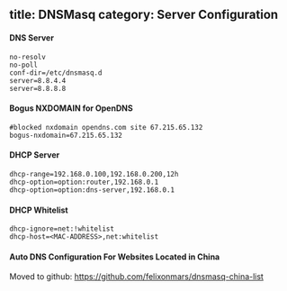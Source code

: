 title: DNSMasq
category: Server Configuration
---

#### DNS Server

```
no-resolv
no-poll
conf-dir=/etc/dnsmasq.d
server=8.8.4.4
server=8.8.8.8
```

#### Bogus NXDOMAIN for OpenDNS

```
#blocked nxdomain opendns.com site 67.215.65.132
bogus-nxdomain=67.215.65.132
```

#### DHCP Server

```
dhcp-range=192.168.0.100,192.168.0.200,12h
dhcp-option=option:router,192.168.0.1
dhcp-option=option:dns-server,192.168.0.1
```

#### DHCP Whitelist

```
dhcp-ignore=net:!whitelist
dhcp-host=<MAC-ADDRESS>,net:whitelist
```

#### Auto DNS Configuration For Websites Located in China

Moved to github: <https://github.com/felixonmars/dnsmasq-china-list>


